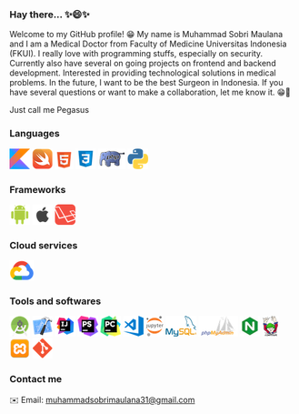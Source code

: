 ### Hay there... ✨😄✨
Welcome to my GitHub profile! 😁 My name is Muhammad Sobri Maulana and I am a Medical Doctor from Faculty of Medicine Universitas Indonesia (FKUI). I really love with programming stuffs, especially on security. Currently also have several on going projects on frontend and backend development. Interested in providing technological solutions in medical problems. In the future, I want to be the best Surgeon in Indonesia. If you have several questions or want to make a collaboration, let me know it. 😁💬

Just call me Pegasus

### Languages
![Kotlin](https://raw.githubusercontent.com/sobri3195/sobri3195/master/icons/kotlin.png)
![Swift](https://raw.githubusercontent.com/sobri3195/sobri3195/master/icons/swift.png)
![HTML](https://raw.githubusercontent.com/sobri3195/sobri3195/master/icons/html.png)
![CSS](https://raw.githubusercontent.com/sobri3195/sobri3195/master/icons/css.png)
![PHP](https://raw.githubusercontent.com/sobri3195/sobri3195/master/icons/php.png)
![Python](https://raw.githubusercontent.com/sobri3195/sobri3195/master/icons/python.png)

### Frameworks
![Android](https://raw.githubusercontent.com/sobri3195/sobri3195/master/icons/android.png)
![iOS](https://raw.githubusercontent.com/sobri3195/sobri3195/master/icons/ios.png)
![Laravel](https://raw.githubusercontent.com/sobri3195/sobri3195/master/icons/laravel.png)

### Cloud services
![Google Cloud Products](https://raw.githubusercontent.com/sobri3195/sobri3195/master/icons/gcp.png)

### Tools and softwares
![Android Studio](https://raw.githubusercontent.com/sobri3195/sobri3195/master/icons/android_studio.png)
![Xcode](https://raw.githubusercontent.com/sobri3195/sobri3195/master/icons/xcode.png)
![IntelliJ](https://raw.githubusercontent.com/sobri3195/sobri3195/master/icons/intellij.png)
![PhpStorm](https://raw.githubusercontent.com/sobri3195/sobri3195/master/icons/phpstorm.png)
![Pycharm](https://raw.githubusercontent.com/sobri3195/sobri3195/master/icons/pycharm.png)
![Visual Studio Code](https://raw.githubusercontent.com/sobri3195/sobri3195/master/icons/vscode.png)
![Jupyter](https://raw.githubusercontent.com/sobri3195/sobri3195/master/icons/jupyter.png)
![MySQL](https://raw.githubusercontent.com/sobri3195/sobri3195/master/icons/mysql.png)
![PHPMyAdmin](https://raw.githubusercontent.com/sobri3195/sobri3195/master/icons/phpmyadmin.png)
![NginX](https://raw.githubusercontent.com/sobri3195/sobri3195/master/icons/nginx.jpeg)
![Composer](https://raw.githubusercontent.com/sobri3195/sobri3195/master/icons/composer.png)
![XAMPP](https://raw.githubusercontent.com/sobri3195/sobri3195/master/icons/xampp.png)
![Git](https://raw.githubusercontent.com/sobri3195/sobri3195/master/icons/git.png)

### Contact me
✉️ Email: muhammadsobrimaulana31@gmail.com
